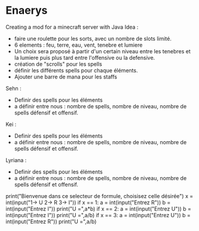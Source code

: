 # Enaerys
Creating a mod for a minecraft server with Java
Idea :
- faire une roulette pour les sorts, avec un nombre de slots limité.
- 6 elements : feu, terre, eau, vent, tenebre et lumiere
- Un choix sera proposé à partir d'un certain niveau entre les tenebres et la lumiere puis plus tard entre l'offensive ou la defensive.
- création de "scrolls" pour les spells
- définir les différents spells pour chaque éléments.
- Ajouter une barre de mana pour les staffs

Sehn : 
- Definir des spells pour les éléments
- a définir entre nous : nombre de spells, nombre de niveau, nombre de spells défensif et offensif.

Kei : 
- Definir des spells pour les éléments
- a définir entre nous : nombre de spells, nombre de niveau, nombre de spells défensif et offensif.

Lyriana :
- Definir des spells pour les éléments
- a définir entre nous : nombre de spells, nombre de niveau, nombre de spells défensif et offensif.

print("Bienvenue dans ce selecteur de formule, choisisez celle désirée")
x = int(input("1-> U 2-> R 3-> I"))
if x == 1:
    a = int(input("Entrez R"))
    b = int(input("Entrez I"))
    print("U =",a*b)
if x == 2:
    a = int(input("Entrez U"))
    b = int(input("Entrez I"))
    print("U =",a/b)
if x == 3:
    a = int(input("Entrez U"))
    b = int(input("Entrez R"))
    print("U =",a/b)